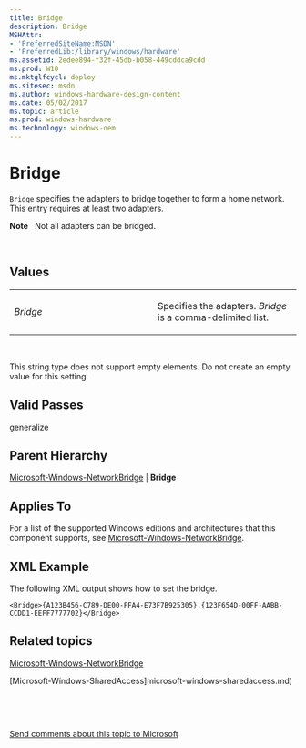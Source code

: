 ```yaml
---
title: Bridge
description: Bridge
MSHAttr:
- 'PreferredSiteName:MSDN'
- 'PreferredLib:/library/windows/hardware'
ms.assetid: 2edee894-f32f-45db-b058-449cddca9cdd
ms.prod: W10
ms.mktglfcycl: deploy
ms.sitesec: msdn
ms.author: windows-hardware-design-content
ms.date: 05/02/2017
ms.topic: article
ms.prod: windows-hardware
ms.technology: windows-oem
---
```


# Bridge


`Bridge` specifies the adapters to bridge together to form a home network. This entry requires at least two adapters.

**Note**  
Not all adapters can be bridged.

 

## Values


<table>
<colgroup>
<col width="50%" />
<col width="50%" />
</colgroup>
<tbody>
<tr class="odd">
<td><p><em>Bridge</em></p></td>
<td><p>Specifies the adapters. <em>Bridge</em> is a comma-delimited list.</p></td>
</tr>
</tbody>
</table>

 

This string type does not support empty elements. Do not create an empty value for this setting.

## Valid Passes


generalize

## Parent Hierarchy


[Microsoft-Windows-NetworkBridge](microsoft-windows-networkbridge.md) | **Bridge**

## Applies To


For a list of the supported Windows editions and architectures that this component supports, see [Microsoft-Windows-NetworkBridge](microsoft-windows-networkbridge.md).

## XML Example


The following XML output shows how to set the bridge.

``` syntax
<Bridge>{A123B456-C789-DE00-FFA4-E73F7B925305},{123F654D-00FF-AABB-CCDD1-EEFF7777702}</Bridge>
```

## Related topics


[Microsoft-Windows-NetworkBridge](microsoft-windows-networkbridge.md)

[Microsoft-Windows-SharedAccess]microsoft-windows-sharedaccess.md)

 

 

[Send comments about this topic to Microsoft](mailto:wsddocfb@microsoft.com?subject=Documentation%20feedback%20%5Bp_unattend\p_unattend%5D:%20Bridge%20%20RELEASE:%20%2810/3/2016%29&body=%0A%0APRIVACY%20STATEMENT%0A%0AWe%20use%20your%20feedback%20to%20improve%20the%20documentation.%20We%20don't%20use%20your%20email%20address%20for%20any%20other%20purpose,%20and%20we'll%20remove%20your%20email%20address%20from%20our%20system%20after%20the%20issue%20that%20you're%20reporting%20is%20fixed.%20While%20we're%20working%20to%20fix%20this%20issue,%20we%20might%20send%20you%20an%20email%20message%20to%20ask%20for%20more%20info.%20Later,%20we%20might%20also%20send%20you%20an%20email%20message%20to%20let%20you%20know%20that%20we've%20addressed%20your%20feedback.%0A%0AFor%20more%20info%20about%20Microsoft's%20privacy%20policy,%20see%20http://privacy.microsoft.com/default.aspx. "Send comments about this topic to Microsoft")





